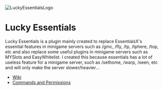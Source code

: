 ![LuckyEssentialsLogo](https://i.ibb.co/7Qb9JKh/Lucky-Ess-Logo.png)

# Lucky Essentials

Lucky Essentials is a plugin mainly created to replace EssentialsX's essential features in minigame servers such as /gmc, /fly, /tp, /tphere, /top, etc and also replace some useful plugins in minigame servers such as MYSlots and EasyWhitelist. I created this because essentials has a lot of useless feature for a minigame server, such as /sethome, /warp, /seen, etc and will only make the server slower/heavier...


* [Wiki](https://github.com/Lucky-Development-Department/LuckyEssentials/wiki)
* [Commands and Permissions](https://github.com/Lucky-Development-Department/LuckyEssentials/wiki/Documentation)
